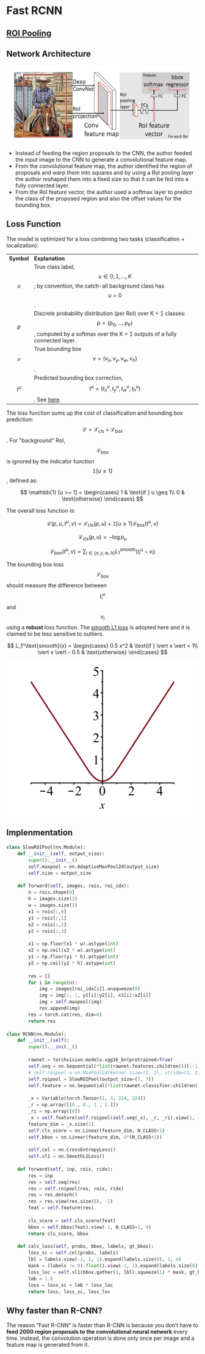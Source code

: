 # Fast RCNN

## [ROI Pooling](roi.md)

## Network Architecture

![fast rcnn](<../../.gitbook/assets/fastrcnn (1).png>)

* Instead of feeding the region proposals to the CNN, the author feeded the input image to the CNN to generate a convolutional feature map.
* From the convolutional feature map, the author identified the region of proposals and warp them into squares and by using a RoI pooling layer the author reshaped them into a fixed size so that it can be fed into a fully connected layer.
* From the RoI feature vector, the author used a softmax layer to predict the class of the proposed region and also the offset values for the bounding box.

## Loss Function

The model is optimized for a loss combining two tasks (classification + localization):

|            |                                                                                                                                                                                                            |
| ---------- | ---------------------------------------------------------------------------------------------------------------------------------------------------------------------------------------------------------- |
| **Symbol** | **Explanation**                                                                                                                                                                                            |
| $$u$$      | True class label, $$u \in 0, 1, ..., K$$; by convention, the catch-all background class has $$u = 0$$.                                                                                                     |
| $$p$$      | Discrete probability distribution (per RoI) over K + 1 classes: $$p = (p_0, ..., p_K)$$, computed by a softmax over the K + 1 outputs of a fully connected layer.                                          |
| $$v$$      | True bounding box $$v = (v_x, v_y, v_w, v_h)$$.                                                                                                                                                            |
| $$t^u$$    | Predicted bounding box correction, $$t^u = (t^u_x, t^u_y, t^u_w, t^u_h)$$. See [here](https://lilianweng.github.io/lil-log/2017/12/31/object-recognition-for-dummies-part-3.html#bounding-box-regression). |

The loss function sums up the cost of classification and bounding box prediction: $$\mathcal{L} = \mathcal{L}_\text{cls} + \mathcal{L}_\text{box}$$. For "background" RoI, $$\mathcal{L}_\text{box}$$ is ignored by the indicator function $$\mathbb{1} [u \geq 1]$$, defined as:

$$
\mathbb{1} [u >= 1] = \begin{cases} 1 & \text{if } u \geq 1\\ 0 & \text{otherwise} \end{cases}
$$

The overall loss function is:

$$
\mathcal{L}(p, u, t^u, v) = \mathcal{L}_\text{cls} (p, u) + \mathbb{1} [u \geq 1] \mathcal{L}_\text{box}(t^u, v)
$$

$$
\mathcal{L}_\text{cls}(p, u) = -\log p_u
$$

$$
\mathcal{L}_\text{box}(t^u, v) = \sum_{i \in \{x, y, w, h\}} L_1^\text{smooth} (t^u_i - v_i)
$$

The bounding box loss $$\mathcal{L}_{box}$$ should measure the difference between $$t^u_i$$ and $$v_i$$ using a **robust** loss function. The [smooth L1 loss](https://github.com/rbgirshick/py-faster-rcnn/files/764206/SmoothL1Loss.1.pdf) is adopted here and it is claimed to be less sensitive to outliers.

$$
L_1^\text{smooth}(x) = \begin{cases} 0.5 x^2 & \text{if } \vert x \vert < 1\\ \vert x \vert - 0.5 & \text{otherwise} \end{cases}
$$

![](<../../.gitbook/assets/l1-smooth (1).png>)

## Implenmentation

```python
class SlowROIPool(nn.Module):
    def __init__(self, output_size):
        super().__init__()
        self.maxpool = nn.AdaptiveMaxPool2d(output_size)
        self.size = output_size

    def forward(self, images, rois, roi_idx):
        n = rois.shape[0]
        h = images.size(2)
        w = images.size(3)
        x1 = rois[:,0]
        y1 = rois[:,1]
        x2 = rois[:,2]
        y2 = rois[:,3]

        x1 = np.floor(x1 * w).astype(int)
        x2 = np.ceil(x2 * w).astype(int)
        y1 = np.floor(y1 * h).astype(int)
        y2 = np.ceil(y2 * h).astype(int)

        res = []
        for i in range(n):
            img = images[roi_idx[i]].unsqueeze(0)
            img = img[:, :, y1[i]:y2[i], x1[i]:x2[i]]
            img = self.maxpool(img)
            res.append(img)
        res = torch.cat(res, dim=0)
        return res

class RCNN(nn.Module):
    def __init__(self):
        super().__init__()

        rawnet = torchvision.models.vgg16_bn(pretrained=True)
        self.seq = nn.Sequential(*list(rawnet.features.children())[:-1])
        # self.roipool = nn.MaxPool2d(kernel_size=(2, 2), stride=(2, 2), dilation=(1, 1))
        self.roipool = SlowROIPool(output_size=(7, 7))
        self.feature = nn.Sequential(*list(rawnet.classifier.children())[:-1])

        _x = Variable(torch.Tensor(1, 3, 224, 224))
        _r = np.array([[0., 0., 1., 1.]])
        _ri = np.array([0])
        _x = self.feature(self.roipool(self.seq(_x), _r, _ri).view(1, -1))
        feature_dim = _x.size(1)
        self.cls_score = nn.Linear(feature_dim, N_CLASS+1)
        self.bbox = nn.Linear(feature_dim, 4*(N_CLASS+1))

        self.cel = nn.CrossEntropyLoss()
        self.sl1 = nn.SmoothL1Loss()

    def forward(self, inp, rois, ridx):
        res = inp
        res = self.seq(res)
        res = self.roipool(res, rois, ridx)
        res = res.detach()
        res = res.view(res.size(0), -1)
        feat = self.feature(res)

        cls_score = self.cls_score(feat)
        bbox = self.bbox(feat).view(-1, N_CLASS+1, 4)
        return cls_score, bbox

    def calc_loss(self, probs, bbox, labels, gt_bbox):
        loss_sc = self.cel(probs, labels)
        lbl = labels.view(-1, 1, 1).expand(labels.size(0), 1, 4)
        mask = (labels != 0).float().view(-1, 1).expand(labels.size(0), 4)
        loss_loc = self.sl1(bbox.gather(1, lbl).squeeze(1) * mask, gt_bbox * mask)
        lmb = 1.0
        loss = loss_sc + lmb * loss_loc
        return loss, loss_sc, loss_loc
```

## Why faster than R-CNN?

The reason “Fast R-CNN” is faster than R-CNN is because you don’t have to **feed 2000 region proposals to the convolutional neural network** every time. Instead, the convolution operation is done only once per image and a feature map is generated from it.
